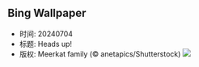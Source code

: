 ## Bing Wallpaper
- 时间: 20240704
- 标题: Heads up!
- 版权: Meerkat family (© anetapics/Shutterstock)
![](https://cn.bing.com/th?id=OHR.MeerkatManor_EN-US4231814766_UHD.jpg&rf=LaDigue_UHD.jpg&pid=hp&w=3840&h=2160&rs=1&c=4)
